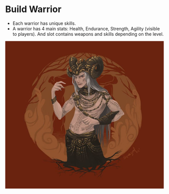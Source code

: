 # Build Warrior

* Each warrior has unique skills.
* A warrior has 4 main stats: Health, Endurance, Strength, Agility (visible to players). And slot contains weapons and skills depending on the level.

![](../../.gitbook/assets/c84aaa4cf4e6062a05dd9e6144eb1765.jpg)
